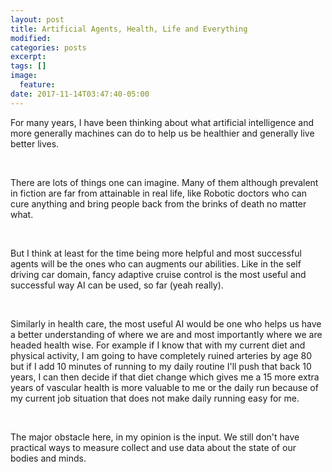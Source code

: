 ```yaml
---
layout: post
title: Artificial Agents, Health, Life and Everything
modified:
categories: posts
excerpt:
tags: []
image:
  feature:
date: 2017-11-14T03:47:40-05:00
---
```


For many years, I have been thinking about what artificial intelligence and more generally machines can do to help us be healthier and generally live better lives.

&nbsp;

There are lots of things one can imagine. Many of them although prevalent in fiction are far from attainable in real life, like Robotic doctors who can cure anything and bring people back from the brinks of death no matter what.

&nbsp;

But I think at least for the time being more helpful and most successful agents will be the ones who can augments our abilities. Like in the self driving car domain, fancy adaptive cruise control is the most useful and successful way AI can be used, so far (yeah really).

&nbsp;

Similarly in health care, the most useful AI would be one who helps us have a better understanding of where we are and most importantly where we are headed health wise. For example if I know that with my current diet and physical activity, I am going to have completely ruined arteries by age 80 but if I add 10 minutes of running to my daily routine I'll push that back 10 years, I can then decide if that diet change which gives me a 15 more extra years of vascular health is more valuable to me or the daily run because of my current job situation that does not make daily running easy for me.

&nbsp;

The major obstacle here, in my opinion is the input. We still don't have practical ways to measure collect and use data about the state of our bodies and minds.


